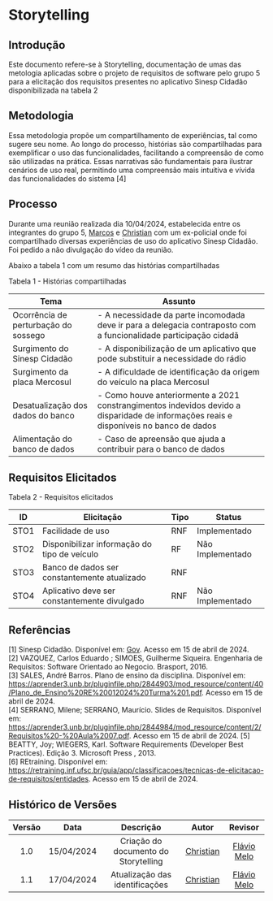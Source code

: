 # Storytelling

## Introdução
Este documento refere-se à Storytelling, documentação de umas das metologia aplicadas sobre o projeto de requisitos de software pelo grupo 5 para a elicitação dos requisitos presentes no aplicativo Sinesp Cidadão disponibilizada na tabela 2

## Metodologia
 Essa metodologia propõe um compartilhamento de experiências, tal como sugere seu nome. Ao longo do processo, histórias são compartilhadas para exemplificar o uso das funcionalidades, facilitando a compreensão de como são utilizadas na prática. Essas narrativas são fundamentais para ilustrar 
 cenários de uso real, permitindo uma compreensão mais intuitiva e vívida das funcionalidades do sistema [4]

## Processo
Durante uma reunião realizada dia 10/04/2024, estabelecida entre os integrantes do grupo 5, [Marcos](https://github.com/Bittarx) e [Christian](https://github.com/crstyhs) com um ex-policial 
onde foi compartilhado diversas experiências de uso do aplicativo Sinesp Cidadão. Foi pedido a não divulgação do vídeo da reunião.

Abaixo a tabela 1 com um resumo das histórias compartilhadas

Tabela 1 - Histórias compartilhadas

| Tema | Assunto  |
| ---- | ---- |
| Ocorrência de perturbação do sossego | - A necessidade da parte incomodada deve ir para a delegacia contraposto com a funcionalidade participação cidadã  | 
| Surgimento do Sinesp Cidadão | - A disponibilização de um aplicativo que pode substituir a necessidade do rádio  |
| Surgimento da placa Mercosul | - A dificuldade de identificação da origem do veículo na placa Mercosul|  
| Desatualização dos dados do banco | - Como houve anteriormente a 2021 constrangimentos indevidos devido a disparidade de informações reais e disponíveis no banco de dados |
| Alimentação do banco de dados | - Caso de apreensão que ajuda a contribuir para o banco de dados|

## Requisitos Elicitados

Tabela 2 - Requisitos elicitados

| ID | Elicitação | Tipo | Status |
| ---- | ---- |---- |---- |
| STO1 | Facilidade de uso | RNF| Implementado|
| STO2 | Disponibilizar informação do tipo de veículo | RF| Não Implementado|
| STO3 | Banco de dados ser constantemente atualizado | RNF| |
| STO4 | Aplicativo deve ser constantemente divulgado | RNF| Não Implementado|



## Referências
[1] Sinesp Cidadão. Disponível em: [Gov](https://www.gov.br/pt-br/apps/sinesp-cidadao). Acesso em 15 de abril de 2024.</br>
[2] VAZQUEZ, Carlos Eduardo ; SIMOES, Guilherme Siqueira. Engenharia de Requisitos: Software Orientado ao Negocio. Brasport, 2016.</br>
[3] SALES, André Barros. Plano de ensino da disciplina. Disponível em: <https://aprender3.unb.br/pluginfile.php/2844903/mod_resource/content/40/Plano_de_Ensino%20RE%20012024%20Turma%201.pdf>. Acesso em 15 de abril de 2024.</br>
[4] SERRANO, Milene; SERRANO, Maurício. Slides de Requisitos. Disponível em: <https://aprender3.unb.br/pluginfile.php/2844984/mod_resource/content/2/Requisitos%20-%20Aula%2007.pdf>. Acesso em 15 de abril de 2024.
[5] BEATTY, Joy; WIEGERS, Karl. Software Requirements (Developer Best Practices). Edição 3. Microsoft Press , 2013.</br>
[6] REtraining. Disponível em: <https://retraining.inf.ufsc.br/guia/app/classificacoes/tecnicas-de-elicitacao-de-requisitos/entidades>. Acesso em 15 de abril de 2024.
## Histórico de Versões
| Versão | Data | Descrição | Autor | Revisor |
| :----: | :--: | :-------: | :---: | :-----: |
| 1.0 | 15/04/2024 | Criação do documento do Storytelling | [Christian](https://github.com/crstyhs)| [Flávio Melo](https://github.com/flavioovatsug) |
| 1.1 | 17/04/2024 | Atualização das identificações| [Christian](https://github.com/crstyhs)| [Flávio Melo](https://github.com/flavioovatsug) |

